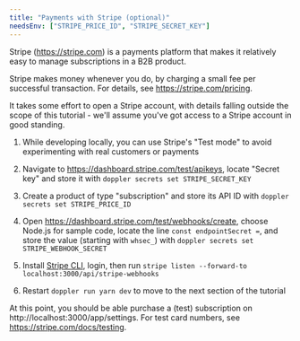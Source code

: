 ```yaml
---
title: "Payments with Stripe (optional)"
needsEnv: ["STRIPE_PRICE_ID", "STRIPE_SECRET_KEY"]
---
```


Stripe (<a href="https://stripe.com" >https://stripe.com</a>) is a payments platform that makes it relatively easy to manage subscriptions in a B2B product.

Stripe makes money whenever you do, by charging a small fee per successful transaction. For details, see <a href="https://stripe.com/pricing">https://stripe.com/pricing</a>.

It takes some effort to open a Stripe account, with details falling outside the scope of this tutorial - we'll assume you've got access to a Stripe account in good standing.

1. While developing locally, you can use Stripe's "Test mode" to avoid experimenting with real customers or payments

1. Navigate to <a href="https://dashboard.stripe.com/test/apikeys">https://dashboard.stripe.com/test/apikeys</a>, locate "Secret key" and store it with `doppler secrets set STRIPE_SECRET_KEY`

1. Create a product of type "subscription" and store its API ID with `doppler secrets set STRIPE_PRICE_ID`

1. Open <a href="https://dashboard.stripe.com/test/webhooks/create">https://dashboard.stripe.com/test/webhooks/create</a>, choose Node.js for sample code, locate the line `const endpointSecret =`, and store the value (starting with `whsec_`) with `doppler secrets set STRIPE_WEBHOOK_SECRET`

1. Install <a href="https://stripe.com/docs/stripe-cli">Stripe CLI</a>, login, then run `stripe listen --forward-to localhost:3000/api/stripe-webhooks`

1. Restart `doppler run yarn dev` to move to the next section of the tutorial

At this point, you should be able purchase a (test) subscription on http://localhost:3000/app/settings. For test card numbers, see <a href="https://stripe.com/docs/testing">https://stripe.com/docs/testing</a>.

